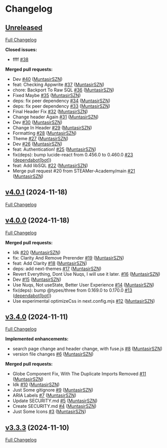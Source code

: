 # Changelog

## [Unreleased](https://github.com/STEAMer-Academy/steamer-academy.me/tree/HEAD)

[Full Changelog](https://github.com/STEAMer-Academy/steamer-academy.me/compare/v4.0.1...HEAD)

**Closed issues:**

- ffff [\#38](https://github.com/STEAMer-Academy/steamer-academy.me/issues/38)

**Merged pull requests:**

- Dev [\#40](https://github.com/STEAMer-Academy/steamer-academy.me/pull/40) ([MuntasirSZN](https://github.com/MuntasirSZN))
- feat: Checking Appwrite [\#37](https://github.com/STEAMer-Academy/steamer-academy.me/pull/37) ([MuntasirSZN](https://github.com/MuntasirSZN))
- chore: Backport To Raw SQL [\#36](https://github.com/STEAMer-Academy/steamer-academy.me/pull/36) ([MuntasirSZN](https://github.com/MuntasirSZN))
- Fixed Maybe [\#35](https://github.com/STEAMer-Academy/steamer-academy.me/pull/35) ([MuntasirSZN](https://github.com/MuntasirSZN))
- deps: fix peer dependency [\#34](https://github.com/STEAMer-Academy/steamer-academy.me/pull/34) ([MuntasirSZN](https://github.com/MuntasirSZN))
- deps: fix peer dependency [\#33](https://github.com/STEAMer-Academy/steamer-academy.me/pull/33) ([MuntasirSZN](https://github.com/MuntasirSZN))
- Final Header Fix [\#32](https://github.com/STEAMer-Academy/steamer-academy.me/pull/32) ([MuntasirSZN](https://github.com/MuntasirSZN))
- Change header Again [\#31](https://github.com/STEAMer-Academy/steamer-academy.me/pull/31) ([MuntasirSZN](https://github.com/MuntasirSZN))
- Dev [\#30](https://github.com/STEAMer-Academy/steamer-academy.me/pull/30) ([MuntasirSZN](https://github.com/MuntasirSZN))
- Change In Header [\#29](https://github.com/STEAMer-Academy/steamer-academy.me/pull/29) ([MuntasirSZN](https://github.com/MuntasirSZN))
- Formatting [\#28](https://github.com/STEAMer-Academy/steamer-academy.me/pull/28) ([MuntasirSZN](https://github.com/MuntasirSZN))
- Theme [\#27](https://github.com/STEAMer-Academy/steamer-academy.me/pull/27) ([MuntasirSZN](https://github.com/MuntasirSZN))
- Dev [\#26](https://github.com/STEAMer-Academy/steamer-academy.me/pull/26) ([MuntasirSZN](https://github.com/MuntasirSZN))
- feat: Authentication! [\#25](https://github.com/STEAMer-Academy/steamer-academy.me/pull/25) ([MuntasirSZN](https://github.com/MuntasirSZN))
- fix\(deps\): bump lucide-react from 0.456.0 to 0.460.0 [\#23](https://github.com/STEAMer-Academy/steamer-academy.me/pull/23) ([dependabot[bot]](https://github.com/apps/dependabot))
- feat: Add libSQL [\#22](https://github.com/STEAMer-Academy/steamer-academy.me/pull/22) ([MuntasirSZN](https://github.com/MuntasirSZN))
- Merge pull request \#20 from STEAMer-Academy/main [\#21](https://github.com/STEAMer-Academy/steamer-academy.me/pull/21) ([MuntasirSZN](https://github.com/MuntasirSZN))

## [v4.0.1](https://github.com/STEAMer-Academy/steamer-academy.me/tree/v4.0.1) (2024-11-18)

[Full Changelog](https://github.com/STEAMer-Academy/steamer-academy.me/compare/v4.0.0...v4.0.1)

## [v4.0.0](https://github.com/STEAMer-Academy/steamer-academy.me/tree/v4.0.0) (2024-11-18)

[Full Changelog](https://github.com/STEAMer-Academy/steamer-academy.me/compare/v3.4.0...v4.0.0)

**Merged pull requests:**

- Idk [\#20](https://github.com/STEAMer-Academy/steamer-academy.me/pull/20) ([MuntasirSZN](https://github.com/MuntasirSZN))
- fix: Clarity And Remove Prerender [\#19](https://github.com/STEAMer-Academy/steamer-academy.me/pull/19) ([MuntasirSZN](https://github.com/MuntasirSZN))
- feat: Add Clarity [\#18](https://github.com/STEAMer-Academy/steamer-academy.me/pull/18) ([MuntasirSZN](https://github.com/MuntasirSZN))
- deps: add next-themes [\#17](https://github.com/STEAMer-Academy/steamer-academy.me/pull/17) ([MuntasirSZN](https://github.com/MuntasirSZN))
- Revert Everything, Dont Use Nuqs, I will use it later. [\#16](https://github.com/STEAMer-Academy/steamer-academy.me/pull/16) ([MuntasirSZN](https://github.com/MuntasirSZN))
- Dev [\#15](https://github.com/STEAMer-Academy/steamer-academy.me/pull/15) ([MuntasirSZN](https://github.com/MuntasirSZN))
- Use Nuqs, Not useState, Better User Experience [\#14](https://github.com/STEAMer-Academy/steamer-academy.me/pull/14) ([MuntasirSZN](https://github.com/MuntasirSZN))
- fix\(deps\): bump @types/three from 0.169.0 to 0.170.0 [\#13](https://github.com/STEAMer-Academy/steamer-academy.me/pull/13) ([dependabot[bot]](https://github.com/apps/dependabot))
- Use experimental optimizeCss in next.config.mjs [\#12](https://github.com/STEAMer-Academy/steamer-academy.me/pull/12) ([MuntasirSZN](https://github.com/MuntasirSZN))

## [v3.4.0](https://github.com/STEAMer-Academy/steamer-academy.me/tree/v3.4.0) (2024-11-11)

[Full Changelog](https://github.com/STEAMer-Academy/steamer-academy.me/compare/v3.3.3...v3.4.0)

**Implemented enhancements:**

- search page change and header change, with fuse.js [\#8](https://github.com/STEAMer-Academy/steamer-academy.me/pull/8) ([MuntasirSZN](https://github.com/MuntasirSZN))
- version file changes [\#6](https://github.com/STEAMer-Academy/steamer-academy.me/pull/6) ([MuntasirSZN](https://github.com/MuntasirSZN))

**Merged pull requests:**

- Globe Component Fix, With The Duplicate Imports Removed [\#11](https://github.com/STEAMer-Academy/steamer-academy.me/pull/11) ([MuntasirSZN](https://github.com/MuntasirSZN))
- Idk [\#10](https://github.com/STEAMer-Academy/steamer-academy.me/pull/10) ([MuntasirSZN](https://github.com/MuntasirSZN))
- Just Some gitignore [\#9](https://github.com/STEAMer-Academy/steamer-academy.me/pull/9) ([MuntasirSZN](https://github.com/MuntasirSZN))
- ARIA Labels [\#7](https://github.com/STEAMer-Academy/steamer-academy.me/pull/7) ([MuntasirSZN](https://github.com/MuntasirSZN))
- Update SECURITY.md [\#5](https://github.com/STEAMer-Academy/steamer-academy.me/pull/5) ([MuntasirSZN](https://github.com/MuntasirSZN))
- Create SECURITY.md [\#4](https://github.com/STEAMer-Academy/steamer-academy.me/pull/4) ([MuntasirSZN](https://github.com/MuntasirSZN))
- Just Some Icons [\#3](https://github.com/STEAMer-Academy/steamer-academy.me/pull/3) ([MuntasirSZN](https://github.com/MuntasirSZN))

## [v3.3.3](https://github.com/STEAMer-Academy/steamer-academy.me/tree/v3.3.3) (2024-11-10)

[Full Changelog](https://github.com/STEAMer-Academy/steamer-academy.me/compare/993cf7ae9df47d43813caf686dad2be3e996a32d...v3.3.3)

